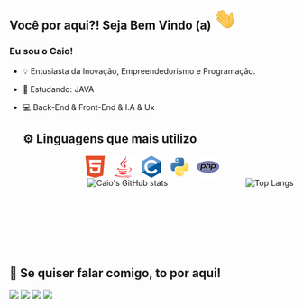 
## Você por aqui?! Seja Bem Vindo (a) <img src="https://raw.githubusercontent.com/StanGirard/StanGirard/master/wave.gif" alt="Waving hand" width="40">
### Eu sou o Caio!
- 💡 Entusiasta da Inovação, Empreendedorismo e Programação.
- 🌱 Estudando: JAVA
- 💻 Back-End & Front-End & I.A & Ux

  ## ⚙️ Linguagens que mais utilizo 
<div style="display: flex; justify-content: center; gap: 10px;">
  <img alt="Caio-HTML5" height="40" width="40" src="https://raw.githubusercontent.com/devicons/devicon/master/icons/html5/html5-plain.svg">
  <img alt="Caio-JAVA" height="40" width="40" src="https://raw.githubusercontent.com/devicons/devicon/master/icons/java/java-plain.svg">
  <img alt="Caio-C" height="40" width="40" src="https://raw.githubusercontent.com/devicons/devicon/master/icons/c/c-original.svg">
  <img alt="Caio-Python" height="40" width="40" src="https://raw.githubusercontent.com/devicons/devicon/master/icons/python/python-original.svg">
  <img alt="Caio-PHP" height="40" width="40" src="https://raw.githubusercontent.com/devicons/devicon/master/icons/php/php-original.svg">
</div>

<div style="display: flex; justify-content: space-between; flex-wrap: wrap;">
  <br>
  <img src="https://github-readme-stats.vercel.app/api?username=CaioMTRodrigues&show_icons=true&theme=radical" alt="Caio's GitHub stats" style="height: 9em;">
  <img src="https://github-readme-stats.vercel.app/api/top-langs/?username=CaioMTRodrigues&layout=compact&theme=radical" alt="Top Langs" style="height: 9em;">
</div>
  
  ## 💬 Se quiser falar comigo, to por aqui!
 
<div> 
  <a href="https://instagram.com/eucaiotenorio" target="_blank"><img src="https://img.shields.io/badge/-Instagram-%23E4405F?style=for-the-badge&logo=instagram&logoColor=white" target="_blank"></a>
  <a href="https://discord.gg/7MHwGkDa" target="_blank"><img src="https://img.shields.io/badge/Discord-7289DA?style=for-the-badge&logo=discord&logoColor=white" target="_blank"></a> 
  <a href = "mailto:caiomtrodrigues@gmail.com"><img src="https://img.shields.io/badge/-Gmail-%23333?style=for-the-badge&logo=gmail&logoColor=white" target="_blank"></a>
  <a href="https://www.linkedin.com/in/caio-ten%C3%B3rio-b61545219/" target="_blank"><img src="https://img.shields.io/badge/-LinkedIn-%230077B5?style=for-the-badge&logo=linkedin&logoColor=white" target="_blank"></a> 
  
</div>
